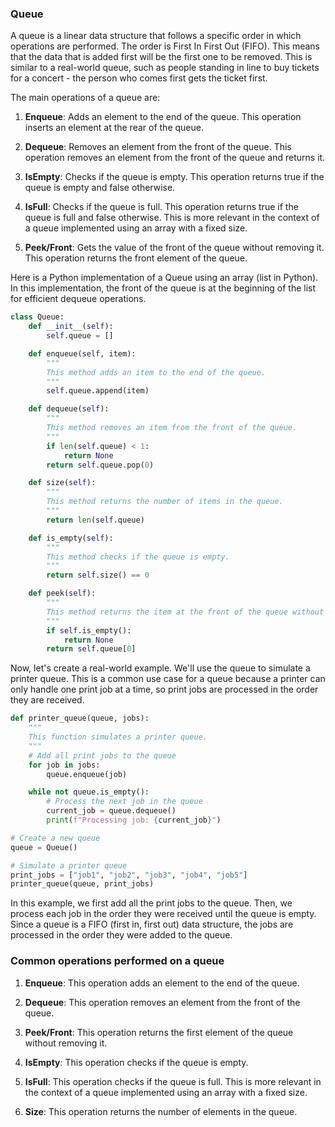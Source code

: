 ### Queue

A queue is a linear data structure that follows a specific order in which operations are performed. The order is First In First Out (FIFO). This means that the data that is added first will be the first one to be removed. This is similar to a real-world queue, such as people standing in line to buy tickets for a concert - the person who comes first gets the ticket first.

The main operations of a queue are:

1. **Enqueue**: Adds an element to the end of the queue. This operation inserts an element at the rear of the queue.

2. **Dequeue**: Removes an element from the front of the queue. This operation removes an element from the front of the queue and returns it.

3. **IsEmpty**: Checks if the queue is empty. This operation returns true if the queue is empty and false otherwise.

4. **IsFull**: Checks if the queue is full. This operation returns true if the queue is full and false otherwise. This is more relevant in the context of a queue implemented using an array with a fixed size.

5. **Peek/Front**: Gets the value of the front of the queue without removing it. This operation returns the front element of the queue.


Here is a Python implementation of a Queue using an array (list in Python). In this implementation, the front of the queue is at the beginning of the list for efficient dequeue operations.

```python
class Queue:
    def __init__(self):
        self.queue = []

    def enqueue(self, item):
        """
        This method adds an item to the end of the queue.
        """
        self.queue.append(item)

    def dequeue(self):
        """
        This method removes an item from the front of the queue.
        """
        if len(self.queue) < 1:
            return None
        return self.queue.pop(0)

    def size(self):
        """
        This method returns the number of items in the queue.
        """
        return len(self.queue)

    def is_empty(self):
        """
        This method checks if the queue is empty.
        """
        return self.size() == 0

    def peek(self):
        """
        This method returns the item at the front of the queue without removing it.
        """
        if self.is_empty():
            return None
        return self.queue[0]
```

Now, let's create a real-world example. We'll use the queue to simulate a printer queue. This is a common use case for a queue because a printer can only handle one print job at a time, so print jobs are processed in the order they are received.

```python
def printer_queue(queue, jobs):
    """
    This function simulates a printer queue.
    """
    # Add all print jobs to the queue
    for job in jobs:
        queue.enqueue(job)

    while not queue.is_empty():
        # Process the next job in the queue
        current_job = queue.dequeue()
        print(f"Processing job: {current_job}")

# Create a new queue
queue = Queue()

# Simulate a printer queue
print_jobs = ["job1", "job2", "job3", "job4", "job5"]
printer_queue(queue, print_jobs)
```

In this example, we first add all the print jobs to the queue. Then, we process each job in the order they were received until the queue is empty. Since a queue is a FIFO (first in, first out) data structure, the jobs are processed in the order they were added to the queue.


### Common operations performed on a queue

1. **Enqueue**: This operation adds an element to the end of the queue.

2. **Dequeue**: This operation removes an element from the front of the queue.

3. **Peek/Front**: This operation returns the first element of the queue without removing it.

4. **IsEmpty**: This operation checks if the queue is empty.

5. **IsFull**: This operation checks if the queue is full. This is more relevant in the context of a queue implemented using an array with a fixed size.

6. **Size**: This operation returns the number of elements in the queue.

